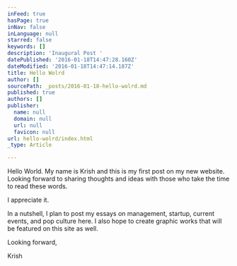 ```yaml
---
inFeed: true
hasPage: true
inNav: false
inLanguage: null
starred: false
keywords: []
description: 'Inaugural Post '
datePublished: '2016-01-18T14:47:28.160Z'
dateModified: '2016-01-18T14:47:14.187Z'
title: Hello Wolrd
author: []
sourcePath: _posts/2016-01-18-hello-wolrd.md
published: true
authors: []
publisher:
  name: null
  domain: null
  url: null
  favicon: null
url: hello-wolrd/index.html
_type: Article

---
```

Hello World. My name is Krish and this is my first post on my new website. Looking forward to sharing thoughts and ideas with those who take the time to read these words.

I appreciate it. 

In a nutshell, I plan to post my essays on management, startup, current events, and pop culture here. I also hope to create graphic works that will be featured on this site as well.

Looking forward,

Krish